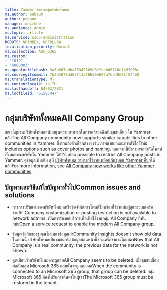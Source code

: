 ```yaml
---
title: Yammer จัดการกลุ่มบริษัททั้งหมด
ms.author: pebaum
author: pebaum
manager: mnirkhe
ms.audience: Admin
ms.topic: article
ms.service: o365-administration
ROBOTS: NOINDEX, NOFOLLOW
localization_priority: Normal
ms.collection: Adm_O365
ms.custom:
- "1019"
- "6000003"
ms.openlocfilehash: 3a7b607adba78349309d8f2ceb067f0c7493905c
ms.sourcegitcommit: 7b2e5078dd65f11af6650e692a7ea48e91f544e0
ms.translationtype: MT
ms.contentlocale: th-TH
ms.lasthandoff: 04/02/2021
ms.locfileid: "51505447"
---
```

# <a name="all-company-group"></a><span data-ttu-id="e4972-102">กลุ่มบริษัททั้งหมด</span><span class="sxs-lookup"><span data-stu-id="e4972-102">All Company Group</span></span>

<span data-ttu-id="e4972-103">ขณะนี้ชุมชนบริษัททั้งหมดสนับสนุนความสามารถในการคล้ายคลึงกับชุมชนอื่นๆ ใน Yammer แล้ว</span><span class="sxs-lookup"><span data-stu-id="e4972-103">The All Company community now supports similar capabilities to other communities in Yammer.</span></span> <span data-ttu-id="e4972-104">ซึ่งรวมถึงตัวเลือกต่างๆ เช่น ภาพถ่ายปกและการตั้งชื่อ</span><span class="sxs-lookup"><span data-stu-id="e4972-104">This includes options such as cover photos and naming.</span></span> <span data-ttu-id="e4972-105">นอกจากนี้ยังสามารถจํากัดโพสต์ทั้งหมดของบริษัทใน Yammer ได้</span><span class="sxs-lookup"><span data-stu-id="e4972-105">It's also possible to restrict All Company posts in Yammer.</span></span> <span data-ttu-id="e4972-106">ดูข้อมูลเพิ่มเติม ดูที่ [บริษัททั้งหมด สามารถใช้งานเหมือนกับชุมชน Yammer อื่นๆ](https://docs.microsoft.com/yammer/manage-yammer-groups/yammer-all-company-yammer-community)ได้แล้ว</span><span class="sxs-lookup"><span data-stu-id="e4972-106">For more information, see [All Company now works like other Yammer communities](https://docs.microsoft.com/yammer/manage-yammer-groups/yammer-all-company-yammer-community).</span></span>

## <a name="common-issues-and-solutions"></a><span data-ttu-id="e4972-107">ปัญหาและวิธีแก้ไขปัญหาทั่วไป</span><span class="sxs-lookup"><span data-stu-id="e4972-107">Common issues and solutions</span></span>

- <span data-ttu-id="e4972-108">การการปรับแต่งของบริษัททั้งหมดหรือข้อจํากัดการโพสต์ไม่พร้อมใช้งานกับผู้ดูแลระบบเครือข่าย</span><span class="sxs-lookup"><span data-stu-id="e4972-108">All Company customization or posting restriction is not available to network admins.</span></span> <span data-ttu-id="e4972-109">เปิดการร้องขอบริการเพื่อเปิดใช้งานกลุ่ม All Company ที่ทันสมัย</span><span class="sxs-lookup"><span data-stu-id="e4972-109">Open a service request to enable the modern All Company group.</span></span>

- <span data-ttu-id="e4972-110">ข้อมูลเชิงลึกของชุมชนไม่แสดงข้อมูลเก่า</span><span class="sxs-lookup"><span data-stu-id="e4972-110">Community Insights doesn't show old data.</span></span> <span data-ttu-id="e4972-111">ในตอนนี้ บริษัททั้งหมดเป็นชุมชนจริง ข้อมูลก่อนหน้านี้ของเครือข่ายจะไม่แสดง</span><span class="sxs-lookup"><span data-stu-id="e4972-111">Now that All Company is a real community, the previous data for the network is not shown.</span></span>

- <span data-ttu-id="e4972-112">ดูเหมือนว่าบริษัททั้งหมดจะถูกลบ</span><span class="sxs-lookup"><span data-stu-id="e4972-112">All Company seems to be deleted.</span></span> <span data-ttu-id="e4972-113">เมื่อชุมชนเชื่อมต่อกับกลุ่ม Microsoft 365 กลุ่มนั้นจะถูกลบออก</span><span class="sxs-lookup"><span data-stu-id="e4972-113">When the community is connected to an Microsoft 365 group, that group can be deleted.</span></span> <span data-ttu-id="e4972-114">กลุ่ม Microsoft 365 ต้องได้รับการคืนค่าในผู้เช่า</span><span class="sxs-lookup"><span data-stu-id="e4972-114">The Microsoft 365 group must be restored in the tenant.</span></span>

